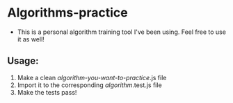 # Algorithms-practice

 - This is a personal algorithm training tool I've been using. Feel free to use it as well!

## Usage: 
1. Make a clean _algorithm-you-want-to-practice_.js file
2. Import it to the corresponding _algorithm_.test.js file
3. Make the tests pass!